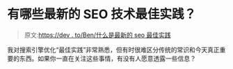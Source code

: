 # 有哪些最新的 SEO 技术最佳实践？

> 原文:[https://dev . to/Ben/什么是最新的 seo 最佳实践](https://dev.to/ben/what-are-the-most-up-to-date-seo-best-practices)

我对搜索引擎优化“最佳实践”非常熟悉，但有时很难区分传统的常识和今天真正重要的东西。如果你一直在关注这些事情，有没有人愿意透露一些信息？